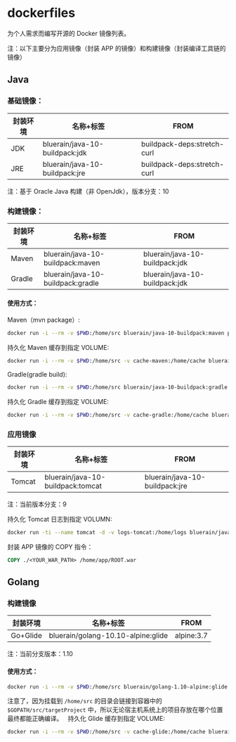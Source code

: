 # dockerfiles
为个人需求而编写开源的 Docker 镜像列表。

注：以下主要分为应用镜像（封装 APP 的镜像）和构建镜像（封装编译工具链的镜像）

## Java

### 基础镜像：

|封装环境|名称+标签|FROM|
|-------|--------|--------|
|JDK|bluerain/java-10-buildpack:jdk|buildpack-deps:stretch-curl|
|JRE|bluerain/java-10-buildpack:jre|buildpack-deps:stretch-curl|

注：基于 Oracle Java 构建（非 OpenJdk），版本分支：10


### 构建镜像：

|封装环境|名称+标签|FROM|
|-------|--------|--------|
|Maven|bluerain/java-10-buildpack:maven|bluerain/java-10-buildpack:jdk|
|Gradle|bluerain/java-10-buildpack:gradle|bluerain/java-10-buildpack:jdk|

#### 使用方式：

Maven（mvn package）:

```` bash
docker run -i --rm -v $PWD:/home/src bluerain/java-10-buildpack:maven package
````

持久化 Maven 缓存到指定 VOLUME:

```` bash
docker run -i --rm -v $PWD:/home/src -v cache-maven:/home/cache bluerain/java-10-buildpack:maven package
````

Gradle(gradle build):

```` bash
docker run -i --rm -v $PWD:/home/src bluerain/java-10-buildpack:gradle build
````

持久化 Gradle 缓存到指定 VOLUME:

```` bash
docker run -i --rm -v $PWD:/home/src -v cache-gradle:/home/cache bluerain/java-10-buildpack:gradle build
````

### 应用镜像

|封装环境|名称+标签|FROM|
|-------|--------|--------|
|Tomcat|bluerain/java-10-buildpack:tomcat|bluerain/java-10-buildpack:jre|

注：当前版本分支：9

持久化 Tomcat 日志到指定 VOLUMN:

```` bash
docker run -ti --name tomcat -d -v logs-tomcat:/home/logs bluerain/java-10-buildpack:tomcat
````

封装 APP 镜像的 COPY 指令：

```` dockerfile
COPY ./<YOUR_WAR_PATH> /home/app/ROOT.war
````

## Golang

### 构建镜像


|封装环境|名称+标签|FROM|
|-------|--------|--------|
|Go+Glide|bluerain/golang-10.10-alpine:glide|alpine:3.7|

注：当前分支版本：1.10

#### 使用方式：

```` bash
docker run -i --rm -v $PWD:/home/src bluerain/golang-1.10-alpine:glide
````

注意了，因为挂载到 `/home/src` 的目录会链接到容器中的 `$GOPATH/src/targetProject` 中，所以无论宿主机系统上的项目存放在哪个位置最终都能正确编译。  
持久化 Glide 缓存到指定 VOLUME:

```` bash
docker run -i --rm -v $PWD:/home/src -v cache-glide:/home/cache bluerain/golang-1.10-alpine:glide
````
